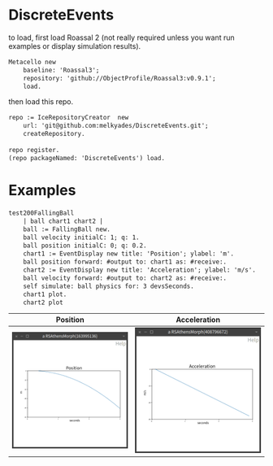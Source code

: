 # DiscreteEvents

to load, first load Roassal 2 (not really required unless you want run examples or display simulation results).

```
Metacello new
    baseline: 'Roassal3';
    repository: 'github://ObjectProfile/Roassal3:v0.9.1';
    load.
```

then load this repo.

```
repo := IceRepositoryCreator  new
	url: 'git@github.com:melkyades/DiscreteEvents.git';
	createRepository.

repo register.
(repo packageNamed: 'DiscreteEvents') load.
```

# Examples

```Smalltalk
test200FallingBall
	| ball chart1 chart2 |
	ball := FallingBall new.
	ball velocity initialC: 1; q: 1.
	ball position initialC: 0; q: 0.2.
	chart1 := EventDisplay new title: 'Position'; ylabel: 'm'.
	ball position forward: #output to: chart1 as: #receive:.
	chart2 := EventDisplay new title: 'Acceleration'; ylabel: 'm/s'.
	ball velocity forward: #output to: chart2 as: #receive:.
	self simulate: ball physics for: 3 devsSeconds.
	chart1 plot.
	chart2 plot
```

Position | Acceleration 
:-------------------------:|:-------------------------:
![Position](docs/images/position.png?raw=true "Position") |![Acceleration](docs/images/acceleration.png?raw=true "Acceleration")

